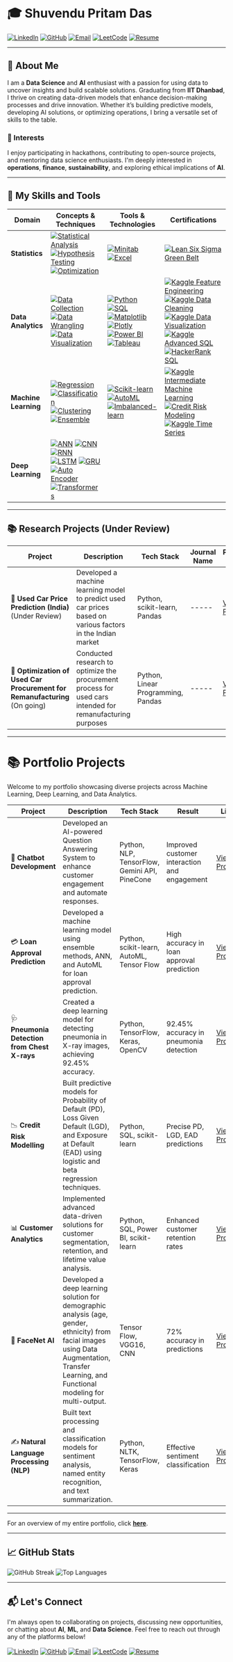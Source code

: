 # 🎓 Shuvendu Pritam Das 

[![LinkedIn](https://img.shields.io/badge/LinkedIn-%230077B5.svg?style=for-the-badge&logo=linkedin&logoColor=white)](http://linkedin.com/in/shuvendupritamdas) 
[![GitHub](https://img.shields.io/badge/GitHub-%2312100E.svg?style=for-the-badge&logo=github&logoColor=white)](https://github.com/SPritamDas) 
[![Email](https://img.shields.io/badge/Email-%23D14836.svg?style=for-the-badge&logo=gmail&logoColor=white)](mailto:23mt0389@iitism.ac) 
[![LeetCode](https://img.shields.io/badge/LeetCode-%23FCA121.svg?style=for-the-badge&logo=leetcode&logoColor=white)](https://leetcode.com/u/S_Pritam_Das/)
[![Resume](https://img.shields.io/badge/Download%20Resume-%2300BFFF.svg?style=for-the-badge&logo=pdf&logoColor=white)](https://docs.google.com/document/d/1uxEebGthoUiYuMNRXDkZz0OEDpbEkROQivDSnu2ARSU/export?format=pdf) 

---

## 📝 About Me

I am a **Data Science** and **AI** enthusiast with a passion for using data to uncover insights and build scalable solutions. Graduating from **IIT Dhanbad**, I thrive on creating data-driven models that enhance decision-making processes and drive innovation. Whether it’s building predictive models, developing AI solutions, or optimizing operations, I bring a versatile set of skills to the table.

### 🌱 Interests
I enjoy participating in hackathons, contributing to open-source projects, and mentoring data science enthusiasts. I'm deeply interested in **operations**, **finance**, **sustainability**, and exploring ethical implications of **AI**.

---
## 🔧 My Skills and Tools

| **Domain**            | **Concepts & Techniques**                                                                 | **Tools & Technologies**                                                                                         | **Certifications**                                               |
|-----------------------|--------------------------------------------------------------------------------------------|------------------------------------------------------------------------------------------------------------------|-----------------------------------------------------------------|
| **Statistics**        | [![Statistical Analysis](https://img.shields.io/badge/Statistical%20Analysis-%234A9E2E.svg?style=flat-square)](https://github.com/SPritamDas/My-Materials/tree/main/Statistics) [![Hypothesis Testing](https://img.shields.io/badge/Hypothesis%20Testing-%234A9E2E.svg?style=flat-square)](https://github.com/SPritamDas/My-Materials/tree/main/Statistics/Hypothesis%20Testing) [![Optimization](https://img.shields.io/badge/Optimization-%234A9E2E.svg?style=flat-square)](https://github.com/SPritamDas/My-Materials/tree/main/Statistics/Optimization) | [![Minitab](https://img.shields.io/badge/Minitab-%23D55A00.svg?style=flat-square)](https://github.com/SPritamDas/My-Materials/tree/main/Tools/Minitab) [![Excel](https://img.shields.io/badge/Excel-%23D55A00.svg?style=flat-square)](https://github.com/SPritamDas/My-Materials/tree/main/Tools/Excel) | [![Lean Six Sigma Green Belt](https://img.shields.io/badge/Lean%20Six%20Sigma%20Green%20Belt-%234A9E2E.svg?style=flat-square)](https://www.kpmg.com/) |
| **Data Analytics**    | [![Data Collection](https://img.shields.io/badge/Data%20Collection-%234A9E2E.svg?style=flat-square)](https://github.com/SPritamDas/My-Materials/tree/main/Machine%20Learning/Basics/1.Data%20Gathering) [![Data Wrangling](https://img.shields.io/badge/Data%20Wrangling-%234A9E2E.svg?style=flat-square)](https://github.com/SPritamDas/My-Materials/tree/main/Data%20Analytics/Data%20Wrangling) [![Data Visualization](https://img.shields.io/badge/Data%20Visualization-%234A9E2E.svg?style=flat-square)](https://github.com/SPritamDas/My-Materials/tree/main/Data%20Analytics/Data%20Visualization) | [![Python](https://img.shields.io/badge/Python-%23D55A00.svg?style=flat-square)](https://github.com/SPritamDas/My-Materials/tree/main/Python%20Fundamentals) [![SQL](https://img.shields.io/badge/SQL-%23D55A00.svg?style=flat-square)](https://github.com/SPritamDas/My-Materials/tree/main/DBMS/RDBMS/SQL) [![Matplotlib](https://img.shields.io/badge/Matplotlib-%23D55A00.svg?style=flat-square)](https://github.com/SPritamDas/My-Materials/tree/main/Matplotlib) [![Plotly](https://img.shields.io/badge/Plotly-%23D55A00.svg?style=flat-square)](https://github.com/SPritamDas/My-Materials/tree/main/Tools/Plotly) [![Power BI](https://img.shields.io/badge/Power%20BI-%23D55A00.svg?style=flat-square)](https://github.com/SPritamDas/My-Materials/tree/main/Tools/PowerBI) [![Tableau](https://img.shields.io/badge/Tableau-%23D55A00.svg?style=flat-square)](https://github.com/SPritamDas/My-Materials/tree/main/Tools/Tableau) | [![Kaggle Feature Engineering](https://img.shields.io/badge/Kaggle%20Feature%20Engineering-%234A9E2E.svg?style=flat-square)](https://www.certification-link.com) [![Kaggle Data Cleaning](https://img.shields.io/badge/Kaggle%20Data%20Cleaning-%234A9E2E.svg?style=flat-square)](https://www.certification-link.com) [![Kaggle Data Visualization](https://img.shields.io/badge/Kaggle%20Data%20Visualization-%234A9E2E.svg?style=flat-square)](https://www.certification-link.com) [![Kaggle Advanced SQL](https://img.shields.io/badge/Kaggle%20Advanced%20SQL-%234A9E2E.svg?style=flat-square)](https://www.certification-link.com) [![HackerRank SQL](https://img.shields.io/badge/HackerRank%20SQL-%234A9E2E.svg?style=flat-square)](https://www.certification-link.com) |
| **Machine Learning**  | [![Regression](https://img.shields.io/badge/Regression-%234A9E2E.svg?style=flat-square)](https://github.com/SPritamDas/My-Materials/tree/main/Machine%20Learning/Regression) [![Classification](https://img.shields.io/badge/Classification-%234A9E2E.svg?style=flat-square)](https://github.com/SPritamDas/My-Materials/tree/main/Machine%20Learning/Classification) [![Clustering](https://img.shields.io/badge/Clustering-%234A9E2E.svg?style=flat-square)](https://github.com/SPritamDas/My-Materials/tree/main/Machine%20Learning/Clustering) [![Ensemble](https://img.shields.io/badge/Ensemble-%234A9E2E.svg?style=flat-square)](https://github.com/SPritamDas/My-Materials/tree/main/Machine%20Learning/Ensemble%20Methods) | [![Scikit-learn](https://img.shields.io/badge/Scikit--learn-%23D55A00.svg?style=flat-square)](https://github.com/SPritamDas/My-Materials/tree/main/Machine%20Learning) [![AutoML](https://img.shields.io/badge/AutoML-%23D55A00.svg?style=flat-square)](https://github.com/SPritamDas/My-Materials/tree/main/Machine%20Learning/AutoML) [![Imbalanced-learn](https://img.shields.io/badge/imbalanced--learn-%23D55A00.svg?style=flat-square)](https://github.com/SPritamDas/My-Materials/tree/main/Machine%20Learning/Classification/Dataset%20Balancing) | [![Kaggle Intermediate Machine Learning](https://img.shields.io/badge/Kaggle%20Intermediate%20Machine%20Learning-%234A9E2E.svg?style=flat-square)](https://www.certification-link.com) [![Credit Risk Modeling](https://img.shields.io/badge/Credit%20Risk%20Modeling-%234A9E2E.svg?style=flat-square)](https://www.certification-link.com) [![Kaggle Time Series](https://img.shields.io/badge/Kaggle%20Time%20Series-%234A9E2E.svg?style=flat-square)](https://www.certification-link.com) |
| **Deep Learning**     | [![ANN](https://img.shields.io/badge/ANN-%234A9E2E.svg?style=flat-square)](https://github.com/SPritamDas/My-Materials/tree/main/Deep%20Learning/ANN) [![CNN](https://img.shields.io/badge/CNN-%234A9E2E.svg?style=flat-square)](https://github.com/SPritamDas/My-Materials/tree/main/Deep%20Learning/CNN) [![RNN](https://img.shields.io/badge/RNN-%234A9E2E.svg?style=flat-square)](https://github.com/SPritamDas/My-Materials/tree/main/Deep%20Learning/RNN) [![LSTM](https://img.shields.io/badge/LSTM-%234A9E2E.svg?style=flat-square)](https://github.com/SPritamDas/My-Materials/tree/main/Deep%20Learning/LSTM) [![GRU](https://img.shields.io/badge/GRU-%234A9E2E.svg?style=flat-square)](https://github.com/SPritamDas/My-Materials/tree/main/Deep%20Learning/GRU) [![Auto Encoder](https://img.shields.io/badge/Auto%20Encoder-%234A9E2E.svg?style=flat-square)](https://github.com/SPritamDas/My-Materials/tree/main/Deep%20Learning/Auto%20Encoder) [![Transformers](https://img.shields.io/badge/Transformers-%234A9E2E.svg?style=flat-square)](https://github.com/SPritamDas/My-Materials/tree/main/Deep%20Learning/Seq2Seq%20Models/3.%20Self%20Attention%20and%20Transformers) 


---
## 📚 Research Projects (Under Review)

| Project                                                 | Description                                                                      | Tech Stack                            | Journal Name                          | Paper Link                                                                                          |
|---------------------------------------------------------|----------------------------------------------------------------------------------|---------------------------------------|---------------------------------------|-----------------------------------------------------------------------------------------------------|
| 🚗 **Used Car Price Prediction (India)** (Under Review)  | Developed a machine learning model to predict used car prices based on various factors in the Indian market | Python, scikit-learn, Pandas          | -----              | [View Paper](https://example.com/used-car-price-prediction)                                      |
| 🔄 **Optimization of Used Car Procurement for Remanufacturing** (On going) | Conducted research to optimize the procurement process for used cars intended for remanufacturing purposes | Python, Linear Programming, Pandas    | -----   | [View Paper](https://example.com/used-car-procurement-optimization)                             |

---

# 📚 Portfolio Projects  

Welcome to my portfolio showcasing diverse projects across Machine Learning, Deep Learning, and Data Analytics.  

| Project                                     | Description                                                                                 | Tech Stack                                | Result                                     | Link                                                                                              |
|---------------------------------------------|---------------------------------------------------------------------------------------------|-------------------------------------------|--------------------------------------------|---------------------------------------------------------------------------------------------------|
| 🤖 **Chatbot Development**                  | Developed an AI-powered Question Answering System to enhance customer engagement and automate responses.          | Python, NLP, TensorFlow, Gemini API, PineCone                  | Improved customer interaction and engagement | [View Project](https://github.com/SPritamDas/Portfolio-Projects/tree/main/Chatbot%20Development)        |
| 💳 **Loan Approval Prediction**              | Developed a machine learning model using ensemble methods, ANN, and AutoML for loan approval prediction. | Python, scikit-learn, AutoML, Tensor Flow              | High accuracy in loan approval prediction | [View Project](https://github.com/SPritamDas/Portfolio-Projects/blob/main/Loan%20Approval%20Prediction/Description.md) |
| 🩺 **Pneumonia Detection from Chest X-rays** | Created a deep learning model for detecting pneumonia in X-ray images, achieving 92.45% accuracy. | Python, TensorFlow, Keras, OpenCV         | 92.45% accuracy in pneumonia detection    | [View Project](https://github.com/SPritamDas/Portfolio-Projects/tree/main/Pneumonia%20Detection%20from%20Chest%20X-Rays) |
| 📉 **Credit Risk Modelling**                 | Built predictive models for Probability of Default (PD), Loss Given Default (LGD), and Exposure at Default (EAD) using logistic and beta regression techniques. | Python, SQL, scikit-learn                 | Precise PD, LGD, EAD predictions          | [View Project](https://github.com/SPritamDas/My-Projects/tree/main/Financial/Credit%20Risk%20Modelling) |
| 📊 **Customer Analytics**                    | Implemented advanced data-driven solutions for customer segmentation, retention, and lifetime value analysis. | Python, SQL, Power BI, scikit-learn       | Enhanced customer retention rates         | [View Project](https://github.com/SPritamDas/My-Projects/tree/main/Business/Customer%20Analytics)  |
| 🤖 **FaceNet AI**                            | Developed a deep learning solution for demographic analysis (age, gender, ethnicity) from facial images using Data Augmentation, Transfer Learning, and Functional modeling for multi-output. | Tensor Flow, VGG16, CNN | 72% accuracy in predictions               | [View Project](https://github.com/SPritamDas/Portfolio-Projects/blob/main/FaceNet%20AI/Description.md) |
| ✍️ **Natural Language Processing (NLP)**    | Built text processing and classification models for sentiment analysis, named entity recognition, and text summarization. | Python, NLTK, TensorFlow, Keras           | Effective sentiment classification        | [View Project](https://github.com/SPritamDas/My-Projects/tree/main/Text/NLP)                      |

---
For an overview of my entire portfolio, click **[here](https://github.com/SPritamDas/Portfolio-Projects)**.

---
## 📈 GitHub Stats
![GitHub Streak](https://github-readme-streak-stats.herokuapp.com/?user=SPritamDas&theme=radical&hide_border=true)
![Top Languages](https://github-readme-stats.vercel.app/api/top-langs/?username=SPritamDas&layout=compact&theme=radical)

---

## 📬 Let's Connect

I'm always open to collaborating on projects, discussing new opportunities, or chatting about **AI**, **ML**, and **Data Science**. Feel free to reach out through any of the platforms below!
<br><br>
[![LinkedIn](https://img.shields.io/badge/LinkedIn-%230077B5.svg?style=for-the-badge&logo=linkedin&logoColor=white)](http://linkedin.com/in/shuvendupritamdas) 
[![GitHub](https://img.shields.io/badge/GitHub-%2312100E.svg?style=for-the-badge&logo=github&logoColor=white)](https://github.com/SPritamDas) 
[![Email](https://img.shields.io/badge/Email-%23D14836.svg?style=for-the-badge&logo=gmail&logoColor=white)](mailto:23mt0389@iitism.ac) 
[![LeetCode](https://img.shields.io/badge/LeetCode-%23FCA121.svg?style=for-the-badge&logo=leetcode&logoColor=white)](https://leetcode.com/u/S_Pritam_Das/)
[![Resume](https://img.shields.io/badge/Download%20Resume-%2300BFFF.svg?style=for-the-badge&logo=pdf&logoColor=white)](https://docs.google.com/document/d/1uxEebGthoUiYuMNRXDkZz0OEDpbEkROQivDSnu2ARSU/export?format=pdf) 
